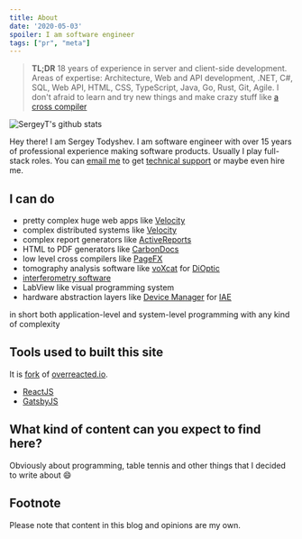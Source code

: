 ```yaml
---
title: About
date: '2020-05-03'
spoiler: I am software engineer
tags: ["pr", "meta"]
---
```


> __TL;DR__ 18 years of experience in server and client-side development. Areas of expertise: Architecture, Web and API development, .NET, C#, SQL, Web API, HTML, CSS, TypeScript, Java, Go, Rust, Git, Agile. I don't afraid to learn and try new things and make crazy stuff like [a cross compiler](https://github.com/grapecity/pagefx)

![SergeyT's github stats](https://github-readme-stats.vercel.app/api?username=sergeyt&show_icons=true)

Hey there! I am Sergey Todyshev. I am software engineer with over 15 years of professional experience making software products. Usually I play full-stack roles. You can [email me](mailto:stodyshev@gmail.com) to get [technical support](/support) or maybe even hire me.

## I can do

- pretty complex huge web apps like [Velocity](/velocity)
- complex distributed systems like [Velocity](/velocity)
- complex report generators like [ActiveReports](/activereports)
- HTML to PDF generators like [CarbonDocs](https://carbondocs.windows10compatible.com/)
- low level cross compilers like [PageFX](/pagefx)
- tomography analysis software like [voXcat](/voxcat) for [DiOptic](https://www.dioptic.de)
- [interferometry software](/interferometry)
- LabView like visual programming system
- hardware abstraction layers like [Device Manager](/devicemanager) for [IAE](/iae)

in short both application-level and system-level programming with any kind of complexity

## Tools used to built this site

It is [fork](https://github.com/tsvbits/tsvbits.github.io) of [overreacted.io](https://overreacted.io/).

- [ReactJS](https://reactjs.org/)
- [GatsbyJS](https://www.gatsbyjs.org/)


## What kind of content can you expect to find here?

Obviously about programming, table tennis and other things that I decided to write about :smile:

## Footnote

Please note that content in this blog and opinions are my own.
